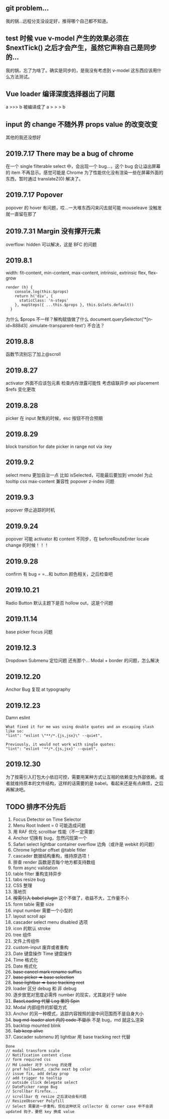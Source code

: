 ## git problem...

我的锅...远程分支没设定好，推得哪个自己都不知道。

## test 时候 vue v-model 产生的效果必须在 \$nextTick() 之后才会产生，虽然它声称自己是同步的...

我的锅，忘了为啥了。确实是同步的，是我没有考虑到 v-model 这东西应该用什么方法测试。

## Vue loader 编译深度选择器出了问题

a >>> b 被编译成了 a > > > b

## input 的 change 不随外界 props value 的改变改变

其他的我还没想好

## 2019.7.17 There may be a bug of chrome

在一个 single filterable select 中，会出现一个 bug...，这个 bug 会让溢出屏幕的 item 不再显示。感觉可能是 Chrome 为了性能优化没有渲染一些在屏幕外面的东西，暂时通过 translateZ(0) 解决了。

## 2019.7.17 Popover

popover 的 hover 有问题，哎...一大堆东西闪来闪去就可能 mouseleave 没触发就一直留在那了

## 2019.7.31 Margin 没有撑开元素

overflow: hidden 可以解决，这是 BFC 的问题

## 2019.8.1

width: fit-content, min-content, max-content, intrinsic, extrinsic
flex, flex-grow

```
render (h) {
    console.log(this.$props)
    return h('div', {
      staticClass: 'n-steps'
    }, mapSteps({ ...this.$props }, this.$slots.default))
  }
```

为什么 \$props 不一样？解构赋值做了什么
document.querySelector('\*[n-id=888d3] .simulate-transparent-text') 不合法？

## 2019.8.8

函数节流别忘了加上@scroll

## 2019.8.27

activator 外面不应该包元素
检查内存泄露可能性
考虑级联异步 api
placement \$refs 变化更改

## 2019.8.28

picker 在 input 聚焦的时候，esc 按钮不符合预期

## 2019.8.29

block transition for date picker in range not via :key

## 2019.9.2

select menu 更加自治一点 比如 isSelected，可能最后要加到 vmodel 为止
tooltip css max-content 兼容性
popover z-index 问题

## 2019.9.3

popover 停止追踪的时机

## 2019.9.24

popover 可能 activator 和 content 不同步，在 beforeRouteEnter locale change 的时候！！！

## 2019.9.28

confirm 有 bug = =...和 button 颜色相关，之后检查吧

## 2019.10.21

Radio Button 默认主题下是否 hollow out，这是个问题

## 2019.11.14

base picker focus 问题

## 2019.12.3

Dropdown Submenu 定位问题
还有那个... Modal + border 的问题，怎么解决

## 2019.12.20
Anchor Bug 复现 at typography

## 2019.12.23
Damn eslint
```
What fixed it for me was using double quotes and an escaping slash like so:
"lint": "eslint \"**/*.{js,jsx}\" --quiet",

Previously, it would not work with single quotes:
"lint": "eslint '**/*.{js,jsx}' --quiet",
```

## 2019.12.30
为了按需引入打包大小依旧可控，需要用某种方式让互相的依赖变为外部依赖。或者就维持原本的文件结构，这样的话需要的是 babel。看起来还是有点麻烦，之后再解决吧。


## TODO 排序不分先后
1. Focus Detector on Time Selector
2. Menu Root Indent = 0 可能造成问题
3. 用 RAF 优化 scrollbar 性能（不一定需要）
4. Anchor 切换有 bug，忽然闪现第一个
5. Safari select lightbar container overflow 边角（或许是 webkit 的问题）
6. Chrome lightbar offset @table fitler
7. cascader 数据结构重构，维持原选项！
8. 排查 render 函数是否每个地方都支持数组
9. form async validation
10. table filter 重构支持异步
11. tabs resize bug
12. CSS 整理
13. 落地页
14. <del>按需引入 babel plugin</del> 这个不做了，收益不大，工作量不小
15. form table 需要 size
16. input number 需要一个小型的
17. layout scroll api
18. cascader select menu disabled 选项
19. icon 的默认 stroke
20. tree 组件
21. 文件上传组件
22. custom-input 废弃或者重构
23. Date 键盘操作 Time 键盘操作
24. Time 格式化
25. Date 格式化
26. <del>base cancel mark rename suffix</del>s
27. <del>base picker => base selection</del>
28. <del>base lightbar => base tracking rect</del>
29. loader 区分 debug 和 非 debug
30. 逐步放宽对宽度必需传 number 的现实，尤其是对于 table
31. <del>BaseLoading 代替 Log 里的 Spin</del>
32. Modal 内部组件的卸载方式
33. Anchor 的另一种模式，追踪内容按照的是中间范围而不是自身大小
34. <del>bug md-loader alert 内的 code 不显示</del> 不是 bug，md 就这么渲染
35. backtop mounted blink
36. <del>Tab keep alive</del>
37. Cascader submenu 的 lightbar 用 base tracking rect 代替


```
Done
// modal transform scale
// Notification content close
// form required css
// Md Loader 对于 strong 的处理
// pref hollowout, cache next bg color
// issue fix, add delay prop
// add trigger to tooltip
// outside click delegate select
// DatePicker range Bug
// Scrollbar Firefox...
// scrollbar 在 resize 之后滚动会有问题
// ResizeObserver Polyfill
// Select 需要进一步重构，现在这种状况 collector 在 corner case 中不会调 updated 钩子，要把 key 换成 value
```
